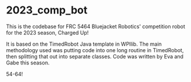 # 2023_comp_bot

This is the codebase for FRC 5464 Bluejacket Robotics' competition robot for the 2023 season, Charged Up!

It is based on the TimedRobot Java template in WPIlib. 
The main methodology used was putting code into one long routine in TimedRobot, then splitting that out into separate classes.
Code was written by Eva and Gabe this season.

54-64!
